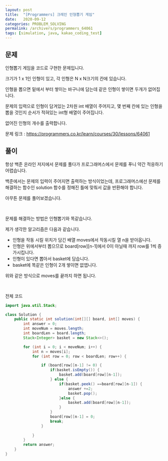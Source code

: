 ```yaml
---
layout: post
title:  "[Programmers] 크레인 인형뽑기 게임"
date:   2020-09-12
categories: PROBLEM_SOLVING
permalink: /archivers/programmers_64061
tags: [simulation, java, kakao_coding_test]
---
```


## 문제

인형뽑기 게임을 코드로 구현한 문제입니다.

크기가 1 x 1인 인형이 있고, 각 인형은 N x N크기의 칸에 있습니다.

인형을 뽑으면 밑에서 부터 쌓이는 바구니에 담는데 같은 인형이 쌓이면 두개가 없어집니다.

문제의 입력으로 인형이 담겨있는 2차원 int 배열이 주어지고, 몇 번째 칸에 있는 인형을 뽑을 것인지 순서가 적혀있는 int형 배열이 주어집니다.

없어진 인형의 개수를 출력합니다.

문제 링크 : <https://programmers.co.kr/learn/courses/30/lessons/64061>

## 풀이

항상 백준 온라인 저지에서 문제를 풀다가 프로그래머스에서 문제를 푸니 약간 적응하기 어렵습니다.

백준에서는 문제의 입력이 주어지면 출력하는 방식이었는데, 프로그래머스에선 문제를 해결하는 함수인 solution 함수를  정해진 틀에 맞춰서 값을 반환해야 합니다.

아무튼 문제를 풀어보겠습니다.

<br/>

문제를 해결하는 방법은 인형뽑기와 똑같습니다.

제가 생각한 알고리즘은 다음과 같습니다.

- 인형을 작동 시킬 위치가 담긴 배열 moves에서 작동시킬 열 n을 받아옵니다.
- 인형은 위에서부터 뽑으므로 board[row][n-1]에서 0이 아닐때 까지 row를 1씩 증가시킵니다.
- 인형이 있다면 뽑아서 basket에 담습니다.
- basket에 똑같은 인형이 2개 쌓이면 없앱니다.
  
위와 같은 방식으로 moves를 끝까지 하면 됩니다.

<br/>

전체 코드

~~~java
import java.util.Stack;

class Solution {
	public static int solution(int[][] board, int[] moves) {
		int answer = 0;
		int moveNum = moves.length;
		int boardLen = board.length;
		Stack<Integer> basket = new Stack<>();

		for (int i = 0; i < moveNum; i++) {
			int n = moves[i];
			for (int row = 0; row < boardLen; row++) {

				if (board[row][n-1] != 0) {
					if(basket.isEmpty()) {
						basket.add(board[row][n-1]);
					} else {
						if(basket.peek() ==board[row][n-1]) {
							answer +=2;
							basket.pop();
						}else {
							basket.add(board[row][n-1]);
						}
					}
					board[row][n-1] = 0;
					break;
				}
				
			}
		}
		return answer;
	}
}
~~~

<br/>
<br/>